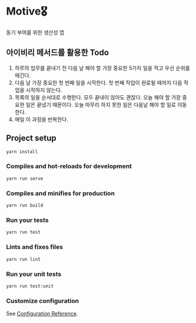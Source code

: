 # Motive🎖

동기 부여를 위한 생산성 앱 

## 아이비리 메서드를 활용한 Todo

1. 하루의 업무를 끝내기 전 다음 날 해야 할 가장 중요한 5가지 일을 적고 우선 순위를 매긴다.
2. 다음 날 가장 중요한 첫 번째 일을 시작한다. 첫 번째 작업이 완료될 때까지 다음 작업을 시작하지 않는다.
3. 목록의 일을 순서대로 수행한다. 모두 끝내이 않아도 괜찮다. 오늘 해야 할 가장 중요한 일은 끝냈기 때문이다. 오늘 마무리 하지 못한 일은 다음날 해야 할 일로 이동한다.
4. 매일 이 과정을 반복한다.

## Project setup
```
yarn install
```

### Compiles and hot-reloads for development
```
yarn run serve
```

### Compiles and minifies for production
```
yarn run build
```

### Run your tests
```
yarn run test
```

### Lints and fixes files
```
yarn run lint
```

### Run your unit tests
```
yarn run test:unit
```

### Customize configuration
See [Configuration Reference](https://cli.vuejs.org/config/).
